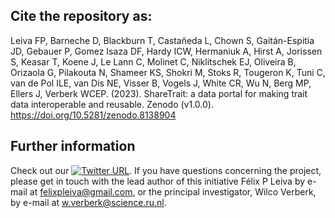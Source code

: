 ## Cite the repository as:
Leiva FP, Barneche D, Blackburn T, Castañeda L, Chown S, Gaitán-Espitia JD, Gebauer P, Gomez Isaza DF, Hardy ICW, Hermaniuk A, Hirst A, Jorissen S, Keasar T, Koene J, Le Lann C, Molinet C, Niklitschek EJ, Oliveira B, Orizaola G, Pilakouta N, Shameer KS, Shokri M, Stoks R, Tougeron K, Tuni C, van de Pol ILE, van Dis NE, Visser B, Vogels J, White CR, Wu N, Berg MP, Ellers J, Verberk WCEP. (2023). ShareTrait: a data portal for making trait data interoperable and reusable. Zenodo (v1.0.0). https://doi.org/10.5281/zenodo.8138904

## Further information
Check out our [![Twitter URL](https://img.shields.io/twitter/url/https/twitter.com/share.svg?style=social&label=Follow%20%40share_trait)](https://twitter.com/share_trait). If you have questions concerning the project, please get in touch with the lead author of this initiative Félix P Leiva by e-mail at felixpleiva@gmail.com, or the principal investigator, Wilco Verberk, by e-mail at w.verberk@science.ru.nl.
